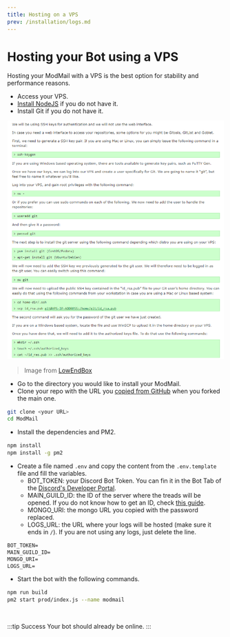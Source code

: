```yaml
---
title: Hosting on a VPS
prev: /installation/logs.md
---
```


# Hosting your Bot using a VPS

Hosting your ModMail with a VPS is the best option for stability and performance reasons.

- Access your VPS.
- [Install NodeJS](https://www.hostinger.com/tutorials/how-to-install-node-ubuntu) if you do not have it.
- Install Git if you do not have it.

![](/images/VPS_Git.png)
> Image from [LowEndBox](https://lowendbox.com/blog/setting-up-git-for-free-on-a-vps/)

- Go to the directory you would like to install your ModMail.
- Clone your repo with the URL you [copied from GitHub](/installation/github.md) when you forked the main one.
```bash
git clone <your URL>
cd ModMail
```
- Install the dependencies and PM2.
```bash
npm install
npm install -g pm2
```
- Create a file named `.env` and copy the content from the `.env.template` file and fill the variables.
    - BOT_TOKEN: your Discord Bot Token. You can fin it in the Bot Tab of the [Discord's Developer Portal](https://discord.com/developers/applications).
    - MAIN_GUILD_ID: the ID of the server where the treads will be opened. If you do not know how to get an ID, check [this guide](https://support.discord.com/hc/en-us/articles/206346498-Where-can-I-find-my-User-Server-Message-ID-).
    - MONGO_URI: the mongo URL you copied with the password replaced.
    - LOGS_URL: the URL where your logs will be hosted (make sure it ends in `/`). If you are not using any logs, just delete the line.

```env
BOT_TOKEN=
MAIN_GUILD_ID=
MONGO_URI=
LOGS_URL=
```
- Start the bot with the following commands.
```bash
npm run build
pm2 start prod/index.js --name modmail
```

<br/>

:::tip Success
Your bot should already be online.
:::
